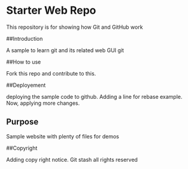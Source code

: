 # Starter Web Repo

This repository is for showing how Git and GitHub work

##Introduction 

A sample to learn git and its related web GUI git

##How to use

Fork this repo and contribute to this. 

##Deployement

deploying the sample code to github. Adding a line for rebase example.
Now, applying more changes. 

## Purpose

Sample website with plenty of files for demos

##Copyright

Adding copy right notice. Git stash all rights reserved
